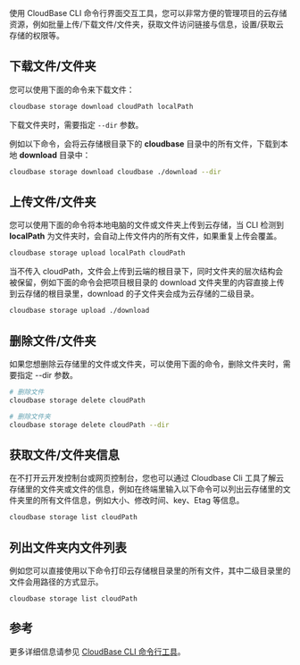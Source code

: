 使用 CloudBase CLI 命令行界面交互工具，您可以非常方便的管理项目的云存储资源，例如批量上传/下载文件/文件夹，获取文件访问链接与信息，设置/获取云存储的权限等。

## 下载文件/文件夹

您可以使用下面的命令来下载文件：

```sh
cloudbase storage download cloudPath localPath
```

下载文件夹时，需要指定 `--dir` 参数。

例如以下命令，会将云存储根目录下的 **cloudbase** 目录中的所有文件，下载到本地 **download** 目录中：

```sh
cloudbase storage download cloudbase ./download --dir
```

## 上传文件/文件夹

您可以使用下面的命令将本地电脑的文件或文件夹上传到云存储，当 CLI 检测到 **localPath** 为文件夹时，会自动上传文件内的所有文件，如果重复上传会覆盖。

```sh
cloudbase storage upload localPath cloudPath
```

当不传入 cloudPath，文件会上传到云端的根目录下，同时文件夹的层次结构会被保留，例如下面的命令会把项目根目录的 download 文件夹里的内容直接上传到云存储的根目录里，download 的子文件夹会成为云存储的二级目录。

```sh
cloudbase storage upload ./download
```

## 删除文件/文件夹

如果您想删除云存储里的文件或文件夹，可以使用下面的命令，删除文件夹时，需要指定 --dir 参数。

```sh
# 删除文件
cloudbase storage delete cloudPath

# 删除文件夹
cloudbase storage delete cloudPath --dir
```

## 获取文件/文件夹信息

在不打开云开发控制台或网页控制台，您也可以通过 Cloudbase Cli 工具了解云存储里的文件夹或文件的信息，例如在终端里输入以下命令可以列出云存储里的文件夹里的所有文件信息，例如大小、修改时间、key、Etag 等信息。

```sh
cloudbase storage list cloudPath
```

## 列出文件夹内文件列表

例如您可以直接使用以下命令打印云存储根目录里的所有文件，其中二级目录里的文件会用路径的方式显示。

```
cloudbase storage list cloudPath
```

## 参考

更多详细信息请参见 [CloudBase CLI 命令行工具](https://cloud.tencent.com/document/product/876/41539)。
